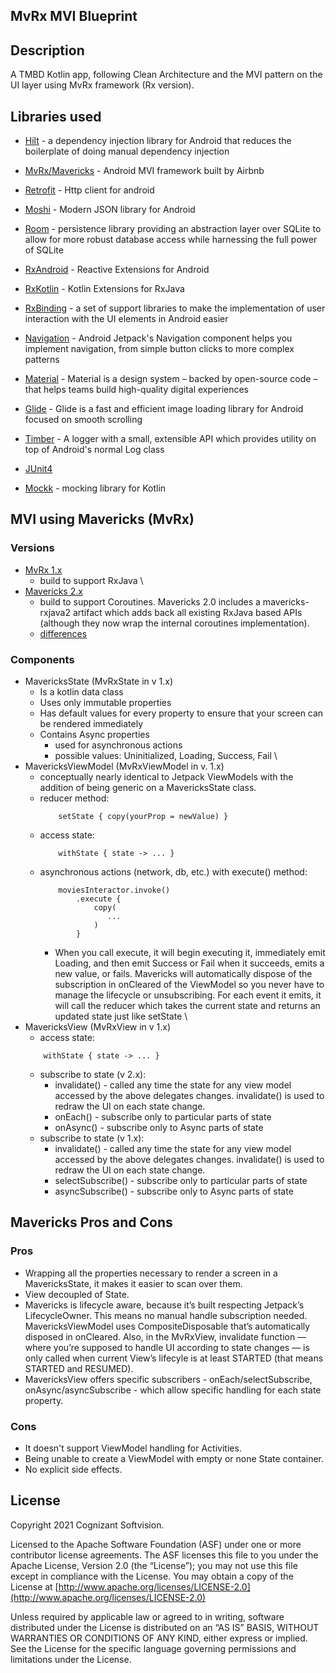 ## MvRx MVI Blueprint


Description
------------------------

A TMBD Kotlin app, following Clean Architecture and the MVI pattern on the UI layer using MvRx framework (Rx version).


Libraries used
------------------------

* [Hilt](https://dagger.dev/hilt/) - a dependency injection library for Android that reduces the boilerplate of doing manual dependency injection

* [MvRx/Mavericks](https://github.com/airbnb/mavericks) - Android MVI framework built by Airbnb

* [Retrofit](https://square.github.io/retrofit/) - Http client for android

* [Moshi](https://github.com/square/moshi) - Modern JSON library for Android

* [Room](https://developer.android.com/jetpack/androidx/releases/room) - persistence library providing an abstraction layer over SQLite to allow for more robust database access while harnessing the full power of SQLite

* [RxAndroid](https://github.com/ReactiveX/RxAndroid) - Reactive Extensions for Android

* [RxKotlin](https://github.com/ReactiveX/RxKotlin) - Kotlin Extensions for RxJava

* [RxBinding](https://github.com/JakeWharton/RxBinding) - a set of support libraries to make the implementation of user interaction with the UI elements in Android easier

* [Navigation](https://developer.android.com/guide/navigation/navigation-getting-started) - Android Jetpack's Navigation component helps you implement navigation, from simple button clicks to more complex patterns

* [Material](https://material.io/develop/android/docs/getting-started) - Material is a design system – backed by open-source code – that helps teams build high-quality digital experiences

* [Glide](https://bumptech.github.io/glide/) - Glide is a fast and efficient image loading library for Android focused on smooth scrolling

* [Timber](https://github.com/JakeWharton/timber) - A logger with a small, extensible API which provides utility on top of Android's normal Log class

* [JUnit4](https://junit.org/junit4/)

* [Mockk](https://mockk.io/) - mocking library for Kotlin


MVI using Mavericks (MvRx)
------------------------

### Versions

* [MvRx 1.x](https://github.com/airbnb/mavericks/wiki)  
    - build to support RxJava
\
* [Mavericks 2.x](https://airbnb.io/mavericks/#/) 
    - build to support Coroutines. Mavericks 2.0 includes a mavericks-rxjava2 artifact which adds back all existing RxJava based APIs (although they now wrap the internal coroutines implementation).
    - [differences](https://airbnb.io/mavericks/#/new-2x)

### Components

* MavericksState (MvRxState in v 1.x)
    - Is a kotlin data class
    - Uses only immutable properties
    - Has default values for every property to ensure that your screen can be rendered immediately
    - Contains Async properties 
        - used for asynchronous actions
        - possible values: Uninitialized, Loading, Success, Fail
\
* MavericksViewModel (MvRxViewModel in v. 1.x)
    - conceptually nearly identical to Jetpack ViewModels with the addition of being generic on a MavericksState class.
    - reducer method: 
        ```
            setState { copy(yourProp = newValue) } 
        ```
    - access state:
        ```
            withState { state -> ... }
        ```
    - asynchronous actions (network, db, etc.) with execute() method:
        ```
            moviesInteractor.invoke()
                .execute {
                    copy(
                       ...
                    )
                }
        ```
         - When you call execute, it will begin executing it, immediately emit Loading, and then emit Success or Fail when it succeeds, emits a new value, or fails.
           Mavericks will automatically dispose of the subscription in onCleared of the ViewModel so you never have to manage the lifecycle or unsubscribing.
           For each event it emits, it will call the reducer which takes the current state and returns an updated state just like setState
\
* MavericksView (MvRxView in v 1.x)
    - access state:
    ```
        withState { state -> ... }
    ```
    - subscribe to state (v 2.x):
        - invalidate() - called any time the state for any view model accessed by the above delegates changes. invalidate() is used to redraw the UI on each state change.
        - onEach() - subscribe only to particular parts of state
        - onAsync() - subscribe only to Async parts of state
    - subscribe to state (v 1.x):
        - invalidate() - called any time the state for any view model accessed by the above delegates changes. invalidate() is used to redraw the UI on each state change.
        - selectSubscribe() - subscribe only to particular parts of state
        - asyncSubscribe() - subscribe only to Async parts of state


Mavericks Pros and Cons
------------------------

### Pros
* Wrapping all the properties necessary to render a screen in a MavericksState, it makes it easier to scan over them.
* View decoupled of State.
* Mavericks is lifecycle aware, because it’s built respecting Jetpack’s LifecycleOwner. This means no manual handle subscription needed. MavericksViewModel uses CompositeDisposable that’s automatically disposed in onCleared. Also, in the MvRxView, invalidate function — where you’re supposed to handle UI according to state changes — is only called when current View’s lifecyle is at least STARTED (that means STARTED and RESUMED).
* MavericksView offers specific subscribers - onEach/selectSubscribe, onAsync/asyncSubscribe - which allow specific handling for each state property.

### Cons
* It doesn't support ViewModel handling for Activities.
* Being unable to create a ViewModel with empty or none State container.
* No explicit side effects.


License
-------
Copyright 2021 Cognizant Softvision.

Licensed to the Apache Software Foundation (ASF) under one or more contributor license agreements. The ASF licenses this file to you under the Apache License, Version 2.0 (the “License”); you may not
use this file except in compliance with the License. You may obtain a copy of
the License at [http://www.apache.org/licenses/LICENSE-2.0](http://www.apache.org/licenses/LICENSE-2.0)

Unless required by applicable law or agreed to in writing, software
distributed under the License is distributed on an “AS IS” BASIS, WITHOUT
WARRANTIES OR CONDITIONS OF ANY KIND, either express or implied. See the
License for the specific language governing permissions and limitations under the License.
